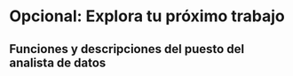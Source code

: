 # Opcional: Explora tu próximo trabajo

## Funciones y descripciones del puesto del analista de datos
